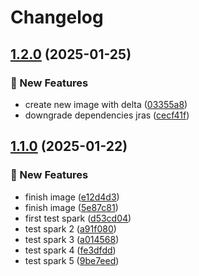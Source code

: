 # Changelog

## [1.2.0](https://github.com/GersonRS/spark/compare/v1.1.0...v1.2.0) (2025-01-25)


### 🚀 New Features

* create new image with delta ([03355a8](https://github.com/GersonRS/spark/commit/03355a8cb411e1512bf4bf3726aee7dfda9d20f3))
* downgrade dependencies jras ([cecf41f](https://github.com/GersonRS/spark/commit/cecf41ff1d9b58a4ccb2daff064228152cc77dd5))

## [1.1.0](https://github.com/GersonRS/spark/compare/v1.0.0...v1.1.0) (2025-01-22)


### 🚀 New Features

* finish image ([e12d4d3](https://github.com/GersonRS/spark/commit/e12d4d3e9d9310cc7db2908c6366c256b761f0f7))
* finish image ([5e87c81](https://github.com/GersonRS/spark/commit/5e87c8102f30ac44906676b97edb14da32ffd8a2))
* first test spark ([d53cd04](https://github.com/GersonRS/spark/commit/d53cd040683b26f46caeb6355b32dd18bd8d5448))
* test spark 2 ([a91f080](https://github.com/GersonRS/spark/commit/a91f080178498755fd4346388241c6decd3cf483))
* test spark 3 ([a014568](https://github.com/GersonRS/spark/commit/a0145681615d2ba5c6da4d218dfb74a16c52f2e7))
* test spark 4 ([fe3dfdd](https://github.com/GersonRS/spark/commit/fe3dfdd8937965dbb89e694e2c909b8d130e40b1))
* test spark 5 ([9be7eed](https://github.com/GersonRS/spark/commit/9be7eedfa34394397d1c3cd43d76df20533b67cd))
